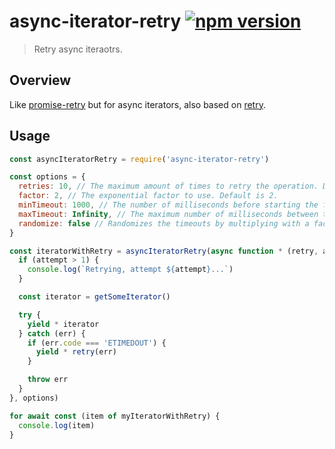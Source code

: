 # async-iterator-retry [![npm version](http://img.shields.io/npm/v/async-iterator-retry.svg?style=flat-square)](https://www.npmjs.org/package/async-iterator-retry)

> Retry async iteraotrs.

Overview
--------

Like [promise-retry] but for async iterators, also based on [retry].

[promise-retry]:https://www.npmjs.com/package/promise-retry
[retry]: https://www.npmjs.com/package/retry

Usage
-----

```js
const asyncIteratorRetry = require('async-iterator-retry')

const options = {
  retries: 10, // The maximum amount of times to retry the operation. Default is 10.
  factor: 2, // The exponential factor to use. Default is 2.
  minTimeout: 1000, // The number of milliseconds before starting the first retry. Default is 1000.
  maxTimeout: Infinity, // The maximum number of milliseconds between two retries. Default is Infinity.
  randomize: false // Randomizes the timeouts by multiplying with a factor between 1 to 2. Default is false.
}

const iteratorWithRetry = asyncIteratorRetry(async function * (retry, attempt) {
  if (attempt > 1) {
    console.log(`Retrying, attempt ${attempt}...`)
  }

  const iterator = getSomeIterator()

  try {
    yield * iterator
  } catch (err) {
    if (err.code === 'ETIMEDOUT') {
      yield * retry(err)
    }

    throw err
  }
}, options)

for await const (item of myIteratorWithRetry) {
  console.log(item)
}
```
